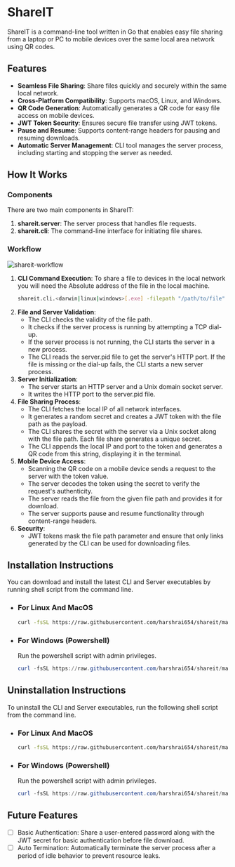 # ShareIT

ShareIT is a command-line tool written in Go that enables easy file sharing from a laptop or PC to mobile devices over the same local area network using QR codes.

## Features

- **Seamless File Sharing**: Share files quickly and securely within the same local network.
- **Cross-Platform Compatibility**: Supports macOS, Linux, and Windows.
- **QR Code Generation**: Automatically generates a QR code for easy file access on mobile devices.
- **JWT Token Security**: Ensures secure file transfer using JWT tokens.
- **Pause and Resume**: Supports content-range headers for pausing and resuming downloads.
- **Automatic Server Management**: CLI tool manages the server process, including starting and stopping the server as needed.

## How It Works

### Components

There are two main components in ShareIT:

1. **shareit.server**: The server process that handles file requests.
2. **shareit.cli**: The command-line interface for initiating file shares.

### Workflow

![shareit-workflow](https://github.com/harshrai654/shareit/assets/74405723/a2d1fd37-7b80-4dd2-8809-b85d69111f57)

1. **CLI Command Execution**:
   To share a file to devices in the local network you will need the Absolute address of the file in the local machine.
   ```sh
   shareit.cli.<darwin|linux|windows>[.exe] -filepath "/path/to/file"
   ```
2. **File and Server Validation**:
   - The CLI checks the validity of the file path.
   - It checks if the server process is running by attempting a TCP dial-up.
   - If the server process is not running, the CLI starts the server in a new process.
   - The CLI reads the server.pid file to get the server's HTTP port. If the file is missing or the dial-up fails, the CLI starts a new server process.
3. **Server Initialization**:
   - The server starts an HTTP server and a Unix domain socket server.
   - It writes the HTTP port to the server.pid file.
4. **File Sharing Process**:
   - The CLI fetches the local IP of all network interfaces.
   - It generates a random secret and creates a JWT token with the file path as the payload.
   - The CLI shares the secret with the server via a Unix socket along with the file path. Each file share generates a unique secret.
   - The CLI appends the local IP and port to the token and generates a QR code from this string, displaying it in the terminal.
5. **Mobile Device Access**:
   - Scanning the QR code on a mobile device sends a request to the server with the token value.
   - The server decodes the token using the secret to verify the request's authenticity.
   - The server reads the file from the given file path and provides it for download.
   - The server supports pause and resume functionality through content-range headers.
6. **Security**:
   - JWT tokens mask the file path parameter and ensure that only links generated by the CLI can be used for downloading files.

## Installation Instructions

You can download and install the latest CLI and Server executables by running shell script from the command line.

- ### For Linux And MacOS

  ```sh
  curl -fsSL https://raw.githubusercontent.com/harshrai654/shareit/main/scripts/install.sh | sh
  ```

- ### For Windows (Powershell)

  Run the powershell script with admin privileges.

  ```powershell
  curl -fsSL https://raw.githubusercontent.com/harshrai654/shareit/main/scripts/install.ps1 | iex
  ```

## Uninstallation Instructions

To uninstall the CLI and Server executables, run the following shell script from the command line.

- ### For Linux And MacOS

  ```sh
  curl -fsSL https://raw.githubusercontent.com/harshrai654/shareit/main/scripts/uninstall.sh | sh
  ```

- ### For Windows (Powershell)

  Run the powershell script with admin privileges.

  ```powershell
  curl -fsSL https://raw.githubusercontent.com/harshrai654/shareit/main/scripts/uninstall.ps1 | iex
  ```

## Future Features

- [ ] Basic Authentication: Share a user-entered password along with the JWT secret for basic authentication before file download.
- [ ] Auto Termination: Automatically terminate the server process after a period of idle behavior to prevent resource leaks.
